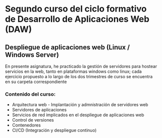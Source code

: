 # Segundo curso del ciclo formativo de Desarrollo de Aplicaciones Web (DAW)
## Despliegue de aplicaciones web (Linux / Windows Server) 

En presente asignatura, he practicado la gestión de servidores para hostear servicios en la web, tanto en plataformas windows como linux; cada ejercicio propuesto a lo largo de los dos trimestres de curso se encuentra en su carpeta correspondiente

### Contenido del curso: 

- Arquitectura web - Implantación y admnistración de servidores web
- Servidores de aplicaciones
- Servicios de red implicados en el despliegue de aplicaciones web
- Control de versiones
- Contenedores
- CI/CD (Integración y despliegue continuo)
